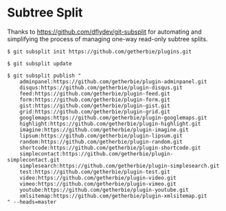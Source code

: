 Subtree Split
=============

Thanks to https://github.com/dflydev/git-subsplit for automating and simplifying
the process of managing one-way read-only subtree splits.

    $ git subsplit init https://github.com/getherbie/plugins.git

    $ git subsplit update

    $ git subsplit publish "
        adminpanel:https://github.com/getherbie/plugin-adminpanel.git
        disqus:https://github.com/getherbie/plugin-disqus.git
        feed:https://github.com/getherbie/plugin-feed.git
        form:https://github.com/getherbie/plugin-form.git
        gist:https://github.com/getherbie/plugin-gist.git
        grid:https://github.com/getherbie/plugin-grid.git
        googlemaps:https://github.com/getherbie/plugin-googlemaps.git
        highlight:https://github.com/getherbie/plugin-highlight.git
        imagine:https://github.com/getherbie/plugin-imagine.git
        lipsum:https://github.com/getherbie/plugin-lipsum.git
        random:https://github.com/getherbie/plugin-random.git
        shortcode:https://github.com/getherbie/plugin-shortcode.git
        simplecontact:https://github.com/getherbie/plugin-simplecontact.git
        simplesearch:https://github.com/getherbie/plugin-simplesearch.git
        test:https://github.com/getherbie/plugin-test.git
        video:https://github.com/getherbie/plugin-video.git
        vimeo:https://github.com/getherbie/plugin-vimeo.git
        youtube:https://github.com/getherbie/plugin-youtube.git
        xmlsitemap:https://github.com/getherbie/plugin-xmlsitemap.git
    " --heads=master
